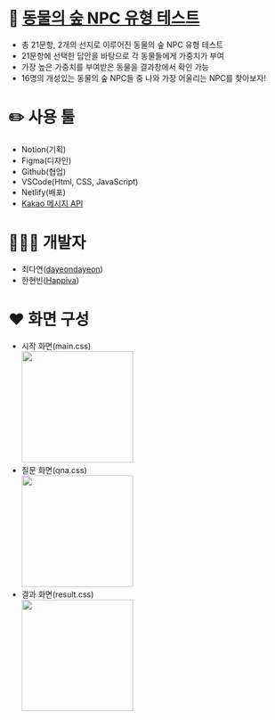 # 🌴 [동물의 숲 NPC 유형 테스트](https://acnh-npc-test.netlify.app/index.html "동물의 숲 NPC 유형 테스트로 이동❤️")  
- 총 21문항, 2개의 선지로 이루어진 동물의 숲 NPC 유형 테스트  
- 21문항에 선택한 답안을 바탕으로 각 동물들에게 가중치가 부여
- 가장 높은 가중치를 부여받은 동물을 결과창에서 확인 가능
- 16명의 개성있는 동물의 숲 NPC들 중 나와 가장 어울리는 NPC를 찾아보자!

# ✏️ 사용 툴   
- Notion(기획)
- Figma(디자인)  
- Github(협업)  
- VSCode(Html, CSS, JavaScript)
- Netlify(배포) 
- [Kakao 메시지 API](https://developers.kakao.com/docs/latest/ko/message/js)

# 🙋🏻‍♀️ 개발자  
- 최다연([dayeondayeon](https://github.com/dayeondayeon "dayeondayeon's git"))
- 한현빈([Happiva](https://github.com/Happiva "Happiva's git"))

# ❤️ 화면 구성  
- 시작 화면(main.css)  
    <img src = "https://user-images.githubusercontent.com/50194490/124010350-af004480-da19-11eb-905a-3bb57902dbd0.jpg" width = 200px>  
- 질문 화면(qna.css)  
    <img src="https://user-images.githubusercontent.com/50194490/124009659-d3a7ec80-da18-11eb-82cb-5663b8f2becb.jpg" width = 200px>  
- 결과 화면(result.css)  
    <img src="https://user-images.githubusercontent.com/50194490/124010084-5630ac00-da19-11eb-857d-ffbb278e7181.jpg" width = 200px>  
    
